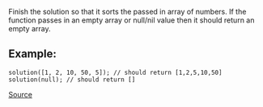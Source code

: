 Finish the solution so that it sorts the passed in array of numbers. If the function passes in an empty array or null/nil value then it should return an empty array.

## Example:
```
solution([1, 2, 10, 50, 5]); // should return [1,2,5,10,50]
solution(null); // should return []
```

[Source](https://www.codewars.com/kata/5174a4c0f2769dd8b1000003)
